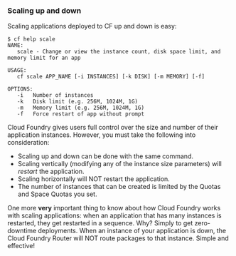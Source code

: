 ### Scaling up and down

Scaling applications deployed to CF up and down is easy:

```
$ cf help scale
NAME:
   scale - Change or view the instance count, disk space limit, and memory limit for an app

USAGE:
   cf scale APP_NAME [-i INSTANCES] [-k DISK] [-m MEMORY] [-f]

OPTIONS:
   -i   Number of instances
   -k   Disk limit (e.g. 256M, 1024M, 1G)
   -m   Memory limit (e.g. 256M, 1024M, 1G)
   -f   Force restart of app without prompt
```

Cloud Foundry gives users full control over the size and number of their application instances. However, you must take the following into consideration:

* Scaling up and down can be done with the same command.
* Scaling vertically (modifying any of the instance size parameters) will *restart* the application.
* Scaling horizontally will NOT restart the application.
* The number of instances that can be created is limited by the Quotas and Space Quotas you set.

One more **very** important thing to know about how Cloud Foundry works with scaling applications: when an application that has many instances is restarted, they get restarted in a sequence. Why? Simply to get zero-downtime deployments. When an instance of your application is down, the Cloud Foundry Router will NOT route packages to that instance. Simple and effective!
